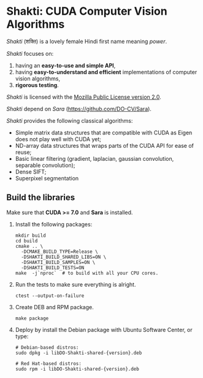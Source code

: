 Shakti: CUDA Computer Vision Algorithms
=======================================

*Shakti* (शक्ति) is a lovely female Hindi first name meaning *power*.

*Shakti* focuses on:

1. having an **easy-to-use and simple API**,
2. having **easy-to-understand and efficient** implementations of computer vision
   algorithms,
3. **rigorous testing**.


*Shakti* is licensed with the [Mozilla Public License version 2.0](https://github.com/DO-CV/DO-CV/raw/master/COPYING.MPL2).


*Shakti* depend on *Sara* (https://github.com/DO-CV/Sara).

*Shakti* provides the following classical algorithms:
- Simple matrix data structures that are compatible with CUDA as Eigen does not play well with CUDA yet;
- ND-array data structures that wraps parts of the CUDA API for ease of reuse;
- Basic linear filtering (gradient, laplacian, gaussian convolution, separable convolution);
- Dense SIFT;
- Superpixel segmentation


Build the libraries
-------------------

Make sure that **CUDA >= 7.0** and **Sara** is installed.

1. Install the following packages:

   ```
   mkdir build
   cd build
   cmake .. \
     -DCMAKE_BUILD_TYPE=Release \
     -DSHAKTI_BUILD_SHARED_LIBS=ON \
     -DSHAKTI_BUILD_SAMPLES=ON \
     -DSHAKTI_BUILD_TESTS=ON
   make  -j`nproc`  # to build with all your CPU cores.
   ```

3. Run the tests to make sure everything is alright.

   ```
   ctest --output-on-failure
   ```

4. Create DEB and RPM package.

   ```
   make package
   ```

5. Deploy by install the Debian package with Ubuntu Software Center, or type:

   ```
   # Debian-based distros:
   sudo dpkg -i libDO-Shakti-shared-{version}.deb

   # Red Hat-based distros:
   sudo rpm -i libDO-Shakti-shared-{version}.deb
   ```
